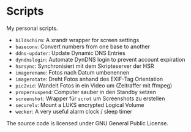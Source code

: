 Scripts
=======

My personal scripts.

* `bildschirm`: A xrandr wrapper for screen settings
* `baseconv`: Convert numbers from one base to another
* `ddns-updater`: Update Dynamic DNS Entries
* `dyndnslogin`: Automate DynDNS login to prevent account expiration
* `hsrsync`: Synchronisiert mit dem Skripteserver der HSR
* `imagerename`: Fotos nach Datum umbenennen
* `imagerotate`: Dreht Fotos anhand des EXIF-Tag Orientation
* `pic2vid`: Wandelt Fotos in ein Video um (Zeitraffer mit ffmpeg)
* `propersuspend`: Computer sauber in den Standby setzen
* `screenshot`: Wrapper für `scrot` um Screenshots zu erstellen
* `securelv`: Mount a LUKS encrypted Logical Volume
* `wecker`: A very useful alarm clock / sleep timer

The source code is licensed under GNU General Public License.
